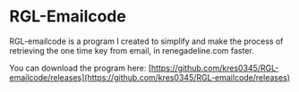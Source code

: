 # RGL-Emailcode
RGL-emailcode is a program I created to simplify and make the process of retrieving the one time key from email, in renegadeline.com faster.

You can download the program here: [https://github.com/kres0345/RGL-emailcode/releases](https://github.com/kres0345/RGL-emailcode/releases)
